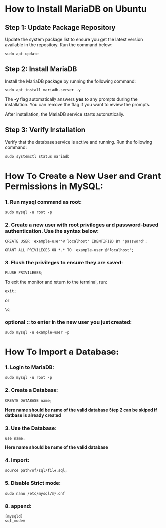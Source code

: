 # How to Install MariaDB on Ubuntu

## Step 1: Update Package Repository
Update the system package list to ensure you get the latest version available in the repository. Run the command below:

```
sudo apt update
```
## Step 2: Install MariaDB
Install the MariaDB package by running the following command:
```
sudo apt install mariadb-server -y
```

The **-y** flag automatically answers **yes** to any prompts during the installation. You can remove the flag if you want to review the prompts.

After installation, the MariaDB service starts automatically.

## Step 3: Verify Installation
Verify that the database service is active and running. Run the following command:
```
sudo systemctl status mariadb
```

# How To Create a New User and Grant Permissions in MySQL:
### 1. Run mysql command as root:
```
sudo mysql -u root -p
```
### 2. Create a new user with root privileges and password-based authentication. Use the syntax below:
```
CREATE USER 'example-user'@'localhost' IDENTIFIED BY 'password';
```
```
GRANT ALL PRIVILEGES ON *.* TO 'example-user'@'localhost';
```
### 3. Flush the privileges to ensure they are saved:
```
FLUSH PRIVILEGES;
```
To exit the monitor and return to the terminal, run:
```
exit;
```
or
```
\q
```

### optional :: to enter in the new user you just created:
```
sudo mysql -u example-user -p
```


# How To Import a Database:

### 1. Login to MariaDB:
```
sudo mysql -u root -p
```

### 2. Create a Database:
```
CREATE DATABASE name;
```
**Here name should be name of the valid database**
**Step 2 can be skiped if datbase is already created**

### 3. Use the Database:
```
use name;
```
**Here name should be name of the valid database**

### 4. Import:
```
source path/of/sql/file.sql;
```

### 5. Disable Strict mode:
```
sudo nano /etc/mysql/my.cnf
```
### 8. append:
```
[mysqld]
sql_mode=
